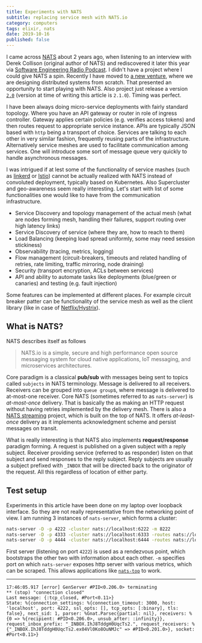 ```yaml
---
title: Experiments with NATS
subtitle: replacing service mesh with NATS.io
category: computers
tags: elixir, nats
date: 2019-10-16
published: false
---
```


I came across [NATS](https://nats.io) about 2 years ago, when listening to an interview with Derek Collison (original author of NATS) and rediscovered it later this year via [Software Engineering Radio Podcast](https://www.se-radio.net/2019/06/episode-369-derek-collison-on-messaging-systems-and-nats/). I didn't have a project where I could give NATS a spin. Recently I have moved to [a new venture](https://dtone.egineering), where we are designing distributed systems from scratch. That presented an opportunity to start playing with NATS. Also project just release a version [`2.0`](https://nats-io.github.io/docs/whats_new/whats_new_20.html) (version at time of writing this article is `2.1.0`). Timing was perfect.



I have been always doing micro-service deployments with fairly standard topology. Where you have an API gateway or router in role of ingress controller. Gateway applies certain policies (e.g. verifies access tokens) and then routes request to appropriate service instance. APIs are typically JSON based with `http` being a transport of choice. Services are talking to each other in very similar fashion, frequently reusing parts of the infrastructure. Alternatively service meshes are used to facilitate communication among services. One will introduce some sort of message queue very quickly to handle asynchronous messages.

I was intrigued if at lest some of the functionality of service mashes (such as [linkerd](https://linkerd.io/) or [Istio](https://www.istio.io/)) cannot be actually realized with NATS instead of convoluted deployment, typically based on Kubernetes. Also Supercluster and geo-awareness seem really interesting. Let's start with list of some functionalities one would like to have from the communication infrastructure.

- Service Discovery and topology management of the actual mesh (what are nodes forming mesh, handling their failures, support routing over high latency links)
- Service Discovery of service (where they are, how to reach to them)
- Load Balancing (keeping load spread uniformly, some may need session stickiness)
- Observability (tracing, metrics, logging)
- Flow management (circuit-breakers, timeouts and related handling of retries, rate limiting, traffic mirroring, node draining)
- Security (transport encryption, ACLs between services)
- API and ability to automate tasks like deployments (blue/green or canaries) and testing (e.g. fault injection)

Some features can be implemented at different places. For example circuit breaker patter can be functionality of the service mesh as well as the client library (like in case of [Netflix/Hystrix](https://github.com/Netflix/Hystrix/wiki/How-it-Works#CircuitBreaker)).

## What is NATS?

NATS describes itself as follows

> NATS.io is a simple, secure and high performance open source messaging system for cloud native applications, IoT messaging, and microservices architectures.

Core paradigm is a classical **pub/sub** with messages being sent to topics called `subjects` in NATS terminology. Message is delivered to all receivers. Receivers can be grouped into `queue group`s, where message is delivered to at-most-one receiver. Core NATS (sometimes referred to as `nats-server`) is *at-most-once* delivery. That is basically the as making an HTTP request without having retries implemented by the delivery mesh. There is also a [NATS streaming](https://nats-io.github.io/docs/nats_streaming/intro.html) project, which is built on the top of NATS. It offers *at-least-once* delivery as it implements acknowledgment scheme and persist messages on transit.

What is really interesting is that NATS also implements **request/response** paradigm forming. A request is published on a given subject with a reply subject. Receiver providing service (referred to as responder) listen on that subject and send responses to the reply subject. Reply subjects are usually a subject prefixed with `_INBOX` that will be directed back to the originator of the request. All this regardless of location of either party.

## Test setup

Experiments in this article have been done on my laptop over loopback interface. So they are not really representative from the networking point of view. I am running 3 instances of `nats-server`, which forms a cluster:

```bash
nats-server -D -p 4222 -cluster nats://localhost:6222 -m 8222
nats-server -D -p 4333 -cluster nats://localhost:6333 -routes nats://localhost:6222 -m 8333
nats-server -D -p 4444 -cluster nats://localhost:6444 -routes nats://localhost:6222 -m 8444
```

First server (listening on port `4222`) is used as a rendezvous point, which bootstraps the other two with information about each other. `-m` specifies port on which `nats-server` exposes http server with various metrics, which can be scraped. This allows applications like [`nats-top`](https://github.com/nats-io/nats-top) to work.


---

```
17:46:05.917 [error] GenServer #PID<0.206.0> terminating
** (stop) "connection closed"
Last message: {:tcp_closed, #Port<0.11>}
State: %{connection_settings: %{connection_timeout: 3000, host: 'localhost', port: 4222, ssl_opts: [], tcp_opts: [:binary], tls: false}, next_sid: 1, parser: %Gnat.Parsec{partial: nil}, receivers: %{0 => %{recipient: #PID<0.206.0>, unsub_after: :infinity}}, request_inbox_prefix: "_INBOX.IhJ8TddgH0UqcTs2.", request_receivers: %{"_INBOX.IhJ8TddgH0UqcTs2.ex04Vl0Ko8OuNMJc" => #PID<0.201.0>}, socket: #Port<0.11>}
```
